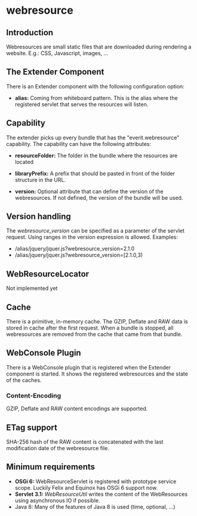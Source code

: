 webresource
===========

## Introduction

Webresources are small static files that are downloaded during rendering
a website. E.g.: CSS, Javascript, images, ...


## The Extender Component

There is an Extender component with the following configuration option:

 - __alias:__ Coming from whiteboard pattern. This is the alias where the
   registered servlet that serves the resources will listen.


## Capability

The extender picks up every bundle that has the "everit.webresource"
capability. The capability can have the following attributes:

 - __resourceFolder:__ The folder in the bundle where the resources
   are located

 - __libraryPrefix:__ A prefix that should be pasted in front of the
   folder structure in the URL.

 - __version:__ Optional attribute that can define the version of the
   webresources. If not defined, the version of the bundle will be used.


## Version handling

The _webresource_version_ can be specified as a parameter of the servlet
request. Using ranges in the version expression is allowed. Examples: 

 - /alias/jquery/jquer.js?webresource_version=2.1.0
 - /alias/jquery/jquer.js?webresource_version=[2.1.0,3)


## WebResourceLocator

Not implemented yet

## Cache

There is a primitive, in-memory cache. The GZIP, Deflate and RAW data is
stored in cache after the first request. When a bundle is stopped, all
webresources are removed from the cache that came from that bundle.


## WebConsole Plugin

There is a WebConsole plugin that is registered when the Extender component
is started. It shows the registered webresources and the state of the caches.


### Content-Encoding

GZIP, Deflate and RAW content encodings are supported.

## ETag support

SHA-256 hash of the RAW content is concatenated with the last modification date
of the webresource file.

## Minimum requirements

 - __OSGi 6:__ WebResourceServlet is registered with prototype service scope.
   Luckily Felix and Equinox has OSGi 6 support now.
 - __Servlet 3.1:__ _WebResourceUtil_ writes the content of the WebResources
   using asynchronous IO if possible.  
 - Java 8: Many of the features of Java 8 is used (time, optional, ...)
